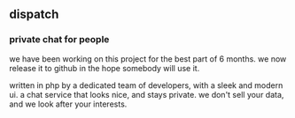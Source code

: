 ## dispatch
### private chat for people
we have been working on this project for the best part of 6 months. we now release it to github in the hope somebody will use it.

written in php by a dedicated team of developers, with a sleek and modern ui. a chat service that looks nice, and stays private. we don't sell your data, and we look after your interests.
